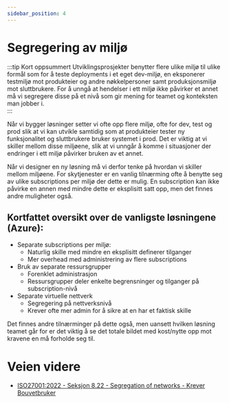 ```yaml
---
sidebar_position: 4
---
```


# Segregering av miljø
:::tip Kort oppsummert
Utviklingsprosjekter benytter flere ulike miljø til ulike formål som for å teste deployments i et eget dev-miljø, en eksponerer testmiljø mot produkteier og andre nøkkelpersoner samt produksjonsmiljø mot sluttbrukere. For å unngå at hendelser i ett miljø ikke påvirker et annet må vi segregere disse på et nivå som gir mening for teamet og konteksten man jobber i.  
:::

Når vi bygger løsninger setter vi ofte opp flere miljø, ofte for dev, test og prod slik at vi kan utvikle samtidig som at produkteier tester ny funksjonalitet og sluttbrukere bruker systemet i prod. Det er viktig at vi skiller mellom disse miljøene, slik at vi unngår å komme i situasjoner der endringer i ett miljø påvirker bruken av et annet. 

Når vi designer en ny løsning må vi derfor tenke på hvordan vi skiller mellom miljøene. For skytjenester er en vanlig tilnærming ofte å benytte seg av ulike subscriptions per miljø der dette er mulig. En subscription kan ikke påvirke en annen med mindre dette er eksplisitt satt opp, men det finnes andre muligheter også.

## Kortfattet oversikt over de vanligste løsningene (Azure):
* Separate subscriptions per miljø:
    * Naturlig skille med mindre en eksplisitt definerer tilganger
    * Mer overhead med administrering av flere subscriptions 
* Bruk av separate ressursgrupper
    * Forenklet administrasjon
    * Ressursgrupper deler enkelte begrensninger og tilganger på subscription-nivå
* Separate virtuelle nettverk
    * Segregering på nettverksnivå
    * Krever ofte mer admin for å sikre at en har et faktisk skille

Det finnes andre tilnærminger på dette også, men uansett hvilken løsning teamet går for er det viktig å se det totale bildet med kost/nytte opp mot kravene en må forholde seg til. 

# Veien videre
* [ISO27001:2022 - Seksjon 8.22 - Segregation of networks - Krever Bouvetbruker](https://wiki.bouvet.no/display/BLS/Nettverkssikkerhet)

